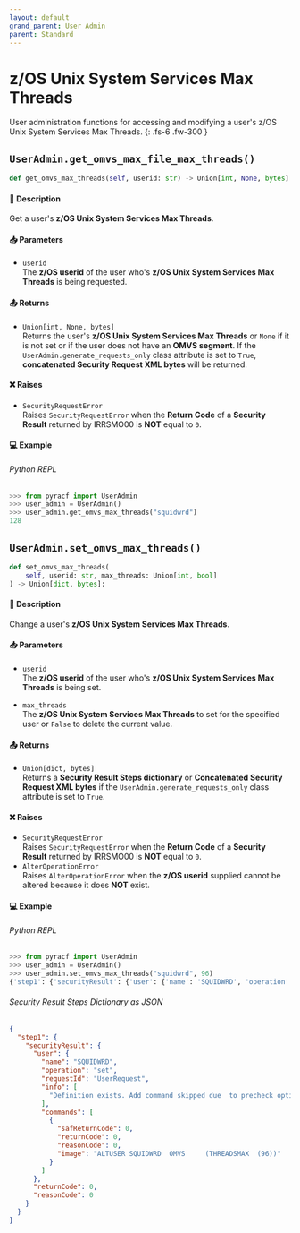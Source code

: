 ```yaml
---
layout: default
grand_parent: User Admin
parent: Standard
---
```


# z/OS Unix System Services Max Threads

User administration functions for accessing and modifying a user's z/OS Unix System Services Max Threads. 
{: .fs-6 .fw-300 }

## `UserAdmin.get_omvs_max_file_max_threads()`

```python
def get_omvs_max_threads(self, userid: str) -> Union[int, None, bytes]:
```

#### 📄 Description

Get a user's **z/OS Unix System Services Max Threads**.

#### 📥 Parameters
* `userid`<br>
  The **z/OS userid** of the user who's **z/OS Unix System Services Max Threads** is being requested.

#### 📤 Returns
* `Union[int, None, bytes]`<br>
  Returns the user's **z/OS Unix System Services Max Threads** or `None` if it is not set or if the user does not have an **OMVS segment**. If the `UserAdmin.generate_requests_only` class attribute is set to `True`, **concatenated Security Request XML bytes** will be returned.

#### ❌ Raises
* `SecurityRequestError`<br>
  Raises `SecurityRequestError` when the **Return Code** of a **Security Result** returned by IRRSMO00 is **NOT** equal to `0`.

#### 💻 Example

###### Python REPL
```python
>>> from pyracf import UserAdmin
>>> user_admin = UserAdmin()
>>> user_admin.get_omvs_max_threads("squidwrd")
128
```

## `UserAdmin.set_omvs_max_threads()`

```python
def set_omvs_max_threads(
    self, userid: str, max_threads: Union[int, bool]
) -> Union[dict, bytes]:
```

#### 📄 Description

Change a user's **z/OS Unix System Services Max Threads**.

#### 📥 Parameters
* `userid`<br>
  The **z/OS userid** of the user who's **z/OS Unix System Services Max Threads** is being set.

* `max_threads`<br>
  The **z/OS Unix System Services Max Threads** to set for the specified user or `False` to delete the current value.

#### 📤 Returns
* `Union[dict, bytes]`<br>
  Returns a **Security Result Steps dictionary** or **Concatenated Security Request XML bytes** if the `UserAdmin.generate_requests_only` class attribute is set to `True`.

#### ❌ Raises
* `SecurityRequestError`<br>
  Raises `SecurityRequestError` when the **Return Code** of a **Security Result** returned by IRRSMO00 is **NOT** equal to `0`.
* `AlterOperationError`<br>
  Raises `AlterOperationError` when the **z/OS userid** supplied cannot be altered because it does **NOT** exist.

#### 💻 Example

###### Python REPL
```python
>>> from pyracf import UserAdmin
>>> user_admin = UserAdmin()
>>> user_admin.set_omvs_max_threads("squidwrd", 96)
{'step1': {'securityResult': {'user': {'name': 'SQUIDWRD', 'operation': 'set', 'requestId': 'UserRequest', 'info': ['Definition exists. Add command skipped due  to precheck option'], 'commands': [{'safReturnCode': 0, 'returnCode': 0, 'reasonCode': 0, 'image': 'ALTUSER SQUIDWRD  OMVS     (THREADSMAX  (96))'}]}, 'returnCode': 0, 'reasonCode': 0}}}
```

###### Security Result Steps Dictionary as JSON
```json
{
  "step1": {
    "securityResult": {
      "user": {
        "name": "SQUIDWRD",
        "operation": "set",
        "requestId": "UserRequest",
        "info": [
          "Definition exists. Add command skipped due  to precheck option"
        ],
        "commands": [
          {
            "safReturnCode": 0,
            "returnCode": 0,
            "reasonCode": 0,
            "image": "ALTUSER SQUIDWRD  OMVS     (THREADSMAX  (96))"
          }
        ]
      },
      "returnCode": 0,
      "reasonCode": 0
    }
  }
}
```